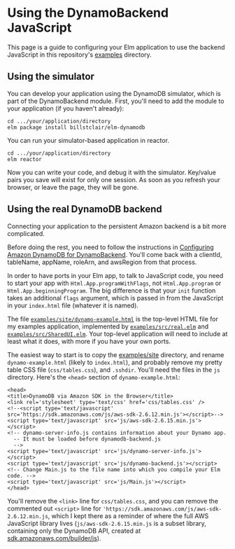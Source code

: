 # Using the DynamoBackend JavaScript

This page is a guide to configuring your Elm application to use the backend JavaScript in this repository's [examples](examples/) directory.

## Using the simulator

You can develop your application using the DynamoDB simulator, which is part of the DynamoBackend module. First, you'll need to add the module to your application (if you haven't already):

```
cd .../your/application/directory
elm package install billstclair/elm-dynamodb
```

You can run your simulator-based application in reactor.

```
cd .../your/application/directory
elm reactor
```

Now you can write your code, and debug it with the simulator. Key/value pairs you save will exist for only one session. As soon as you refresh your browser, or leave the page, they will be gone.

## Using the real DynamoDB backend

Connecting your application to the persistent Amazon backend is a bit more complicated.

Before doing the rest, you need to follow the instructions in [Configuring Amazon DynamoDB for DynamoBackend](amazon-setup.md). You'll come back with a clientId, tableName, appName, roleArn, and awsRegion from that process.

In order to have ports in your Elm app, to talk to JavaScript code, you need to start your app with `Html.App.programWithFlags`, not `Html.App.program` or `Html.App.beginningProgram`. The big difference is that your `init` function takes an additional `flags` argument, which is passed in from the JavaScript in your `index.html` file (whatever it is named).

The file [`examples/site/dynamo-example.html`](examples/site/dynamo-example.html) is the top-level HTML file for my examples application, implemented by [`examples/src/real.elm`](examples/src/real.elm) and [`examples/src/SharedUI.elm`](examples/src/SharedUI.elm). Your top-level application will need to include at least what it does, with more if you have your own ports.

The easiest way to start is to copy the [examples/site](examples/site/) directory, and rename `dynamo-example.html` (likely to `index.html`), and probably remove my pretty table CSS file (`css/tables.css`), and `.sshdir`. You'll need the files in the `js` directory. Here's the `<head>` section of `dynamo-example.html`:

```
<head>
<title>DynamoDB via Amazon SDK in the Browser</title>
<link rel='stylesheet' type='text/css' href='css/tables.css' />
<!--<script type='text/javascript' src='https://sdk.amazonaws.com/js/aws-sdk-2.6.12.min.js'></script>-->
<script type='text/javascript' src='js/aws-sdk-2.6.15.min.js'></script>
<!-- dynamo-server-info.js contains information about your Dynamo app.
  -- It must be loaded before dynamodb-backend.js
  -->
<script type='text/javascript' src='js/dynamo-server-info.js'></script>
<script type='text/javascript' src='js/dynamo-backend.js'></script>
<!-- Change Main.js to the file name into which you compile your Elm code. -->
<script type='text/javascript' src='js/Main.js'></script>
</head>
```

You'll remove the `<link>` line for `css/tables.css`, and you can remove the commented out `<script>` line for `'https://sdk.amazonaws.com/js/aws-sdk-2.6.12.min.js`, which I kept there as a reminder of where the full AWS JavaScript library lives (`js/aws-sdk-2.6.15.min.js` is a subset library, containing only the DynamoDB API, created at [sdk.amazonaws.com/builder/js](https://sdk.amazonaws.com/builder/js/)).
